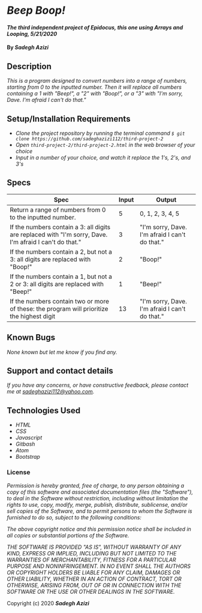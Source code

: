 # _Beep Boop!_

#### _The third independent project of Epidocus, this one using Arrays and Looping, 5/21/2020_

#### By _**Sadegh Azizi**_

## Description

_This is a program designed to convert numbers into a range of numbers, starting from 0 to the inputted number. Then it will replace all numbers containing a 1 with "Beep!", a "2" with "Boop!", or a "3" with "I'm sorry, Dave. I'm afraid I can't do that."_

## Setup/Installation Requirements

* _Clone the project repository by running the terminal command  `$ git clone https://github.com/sadeghazizi112/third-project-2`_
* _Open `third-project-2/third-project-2.html` in the web browser of your choice_
* _Input in a number of your choice, and watch it replace the 1's, 2's, and 3's_

## Specs
|Spec|Input|Output|
|-|-|-|
|Return a range of numbers from 0 to the inputted number.| 5 | 0,  1, 2, 3, 4, 5|
|If the numbers contain a 3: all digits are replaced with "I'm sorry, Dave. I'm afraid I can't do that."|3|"I'm sorry, Dave. I'm afraid I can't do that."|
|If the numbers contain a 2, but not a 3: all digits are replaced with "Boop!"|2|"Boop!"|
|If the numbers contain a 1, but not a 2 or 3: all digits are replaced with "Beep!"|1|"Beep!"|
|If the numbers contain two or more of these: the program will prioritize the highest digit|13|"I'm sorry, Dave. I'm afraid I can't do that."|


## Known Bugs

_None known but let me know if you find any._

## Support and contact details

_If you have any concerns, or have constructive feedback, please contact me at sadeghazizi112@yahoo.com._

## Technologies Used

* _HTML_
* _CSS_
* _Javascript_
* _Gitbash_
* _Atom_
* _Bootstrap_

### License

*Permission is hereby granted, free of charge, to any person obtaining a copy of this software and associated documentation files (the "Software"), to deal in the Software without restriction, including without limitation the rights to use, copy, modify, merge, publish, distribute, sublicense, and/or sell copies of the Software, and to permit persons to whom the Software is furnished to do so, subject to the following conditions:*

*The above copyright notice and this permission notice shall be included in all copies or substantial portions of the Software.*

*THE SOFTWARE IS PROVIDED "AS IS", WITHOUT WARRANTY OF ANY KIND, EXPRESS OR IMPLIED, INCLUDING BUT NOT LIMITED TO THE WARRANTIES OF MERCHANTABILITY, FITNESS FOR A PARTICULAR PURPOSE AND NONINFRINGEMENT. IN NO EVENT SHALL THE AUTHORS OR COPYRIGHT HOLDERS BE LIABLE FOR ANY CLAIM, DAMAGES OR OTHER LIABILITY, WHETHER IN AN ACTION OF CONTRACT, TORT OR OTHERWISE, ARISING FROM, OUT OF OR IN CONNECTION WITH THE SOFTWARE OR THE USE OR OTHER DEALINGS IN THE SOFTWARE.*

Copyright (c) 2020 **_Sadegh Azizi_**

